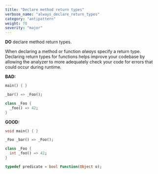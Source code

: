 ```yaml
---
title: "Declare method return types"
verbose_name: "always_declare_return_types"
category: "antipattern"
weight: 70
severity: "major"
---
```

**DO** declare method return types.

When declaring a method or function *always* specify a return type.
Declaring return types for functions helps improve your codebase by allowing the
analyzer to more adequately check your code for errors that could occur during
runtime.

**BAD:**
```dart
main() { }

_bar() => _Foo();

class _Foo {
  _foo() => 42;
}
```

**GOOD:**
```dart
void main() { }

_Foo _bar() => _Foo();

class _Foo {
  int _foo() => 42;
}

typedef predicate = bool Function(Object o);
```



